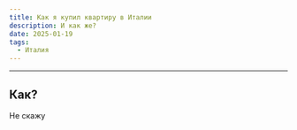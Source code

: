 ```yaml
---
title: Как я купил квартиру в Италии
description: И как же?
date: 2025-01-19
tags:
  - Италия
---
```


---

## Как?
Не скажу